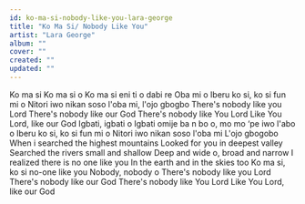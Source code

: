```yaml
---
id: ko-ma-si-nobody-like-you-lara-george
title: "Ko Ma Si/ Nobody Like You"
artist: "Lara George"
album: ""
cover: ""
created: ""
updated: ""
---
```


Ko ma si
Ko ma si o
Ko ma si eni ti o dabi re Oba mi o
Iberu ko si, ko si fun mi o
Nitori iwo nikan soso l'oba mi, l'ojo gbogbo
There's nobody like you Lord
There's nobody like our God
There's nobody like You Lord
Like You Lord, like our God
Igbati, igbati o
Igbati omije ba n bo o, mo mo ‘pe iwo l'abo o
Iberu ko si, ko si fun mi o
Nitori iwo nikan soso l'oba mi
L'ojo gbogobo
When i searched the highest mountains
Looked for you in deepest valley
Searched the rivers small and shallow
Deep and wide o, broad and narrow
I realized there is no one like you
In the earth and in the skies too
Ko ma si, ko si no-one like you
Nobody, nobody o
There's nobody like you Lord
There's nobody like our God
There's nobody like You Lord
Like You Lord, like our God